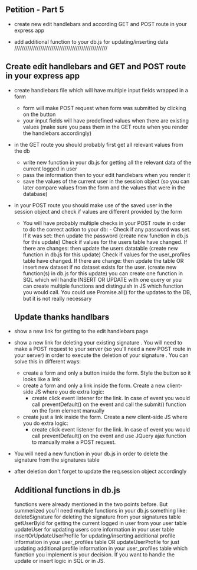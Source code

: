 ## Petition - Part 5

-   create new edit handlebars and according GET and POST route in your express app
<!-- - update your thanks handlebars page by showing additional links on bottom -->
-   add additional function to your db.js for updating/inserting data
    //////////////////////////////////////////////////

## Create edit handlebars and GET and POST route in your express app

-   create handlebars file which will have multiple input fields wrapped in a form
    -   form will make POST request when form was submitted by clicking on the button
    -   your input fields will have predefined values when there are existing values (make sure you pass them in the GET route when you render the handlebars accordingly)
-   in the GET route you should probably first get all relevant values from the db
    -   write new function in your db.js for getting all the relevant data of the current logged in user
    -   pass the information then to your edit handlebars when you render it
    -   save the values of the current user in the session object (so you can later compare values from the form and the values that were in the database)
-   in your POST route you should make use of the saved user in the session object and check if values are different provided by the form

    -   You will have probably multiple checks in your POST route in order to do the correct action to your db: - Check if any password was set. If it was set: then update the password (create new function in db.js for this update)
        Check if values for the users table have changed. If there are changes: then update the users datatable (create new function in db.js for this update)
        Check if values for the user_profiles table have changed. If there are change: then update the table OR insert new dataset if no dataset exists for the user. (create new function(s) in db.js for this update)
        you can create one function in SQL which will handle INSERT OR UPDATE with one query or you can create multiple functions and distinguish in JS which function you would call.
        You could use Promise.all() for the updates to the DB, but it is not really necessary

    ## Update thanks handlbars

-   show a new link for getting to the edit handlebars page
-   show a new link for deleting your existing signature
    . You will need to make a POST request to your server (so you'll need a new POST route in your server) in order to execute the deletion of your signature
    . You can solve this in different ways:

    -   create a form and only a button inside the form. Style the button so it looks like a link
    -   create a form and only a link inside the form. Create a new client-side JS where you do extra logic:
        -   create click event listener for the link. In case of event you would call preventDefault() on the event and call the submit() function on the form element manually
    - create just a link inside the form. Create a new client-side JS where you do extra logic:
        - create click event listener for the link. In case of event you would call preventDefault() on the event and use JQuery ajax function to manually make a POST request.
- You will need a new function in your db.js in order to delete the signature from the signatures table
- after deletion don't forget to update the req.session object accordingly

    ## Additional functions in db.js

    functions were already mentioned in the two points before. But summerized you'll need multiple functions in your db.js something like:
    deleteSignature for deleting the signature from your signatures table
    getUserById for getting the current logged in user from your user table
    updateUser for updating users core information in your user table
    insertOrUpdateUserProfile for updating/inserting additional profile information in your user_profiles table OR updateUserProfile for just updating additional profile information in your user_profiles table
    which function you implement is your decision. If you want to handle the update or insert logic in SQL or in JS.
